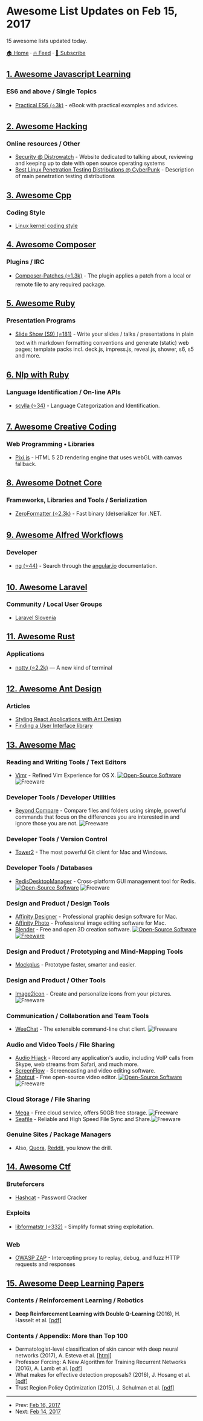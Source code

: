 # Awesome List Updates on Feb 15, 2017

15 awesome lists updated today.

[🏠 Home](/README.md) · [🔥 Feed](https://test.trackawesomelist.com/feed.xml) · [📮 Subscribe](https://trackawesomelist.us17.list-manage.com/subscribe?u=d2f0117aa829c83a63ec63c2f&id=36a103854c)



## [1. Awesome Javascript Learning](/content/micromata/awesome-javascript-learning/README.md)

### ES6 and above / Single Topics

*   [Practical ES6 (⭐3k)](https://github.com/mjavascript/practical-es6) - eBook with practical examples and advices.

## [2. Awesome Hacking](/content/carpedm20/awesome-hacking/README.md)

### Online resources / Other

*   [Security @ Distrowatch](http://distrowatch.com/search.php?category=Security) - Website dedicated to talking about, reviewing and keeping up to date with open source operating systems
*   [Best Linux Penetration Testing Distributions @ CyberPunk](https://n0where.net/best-linux-penetration-testing-distributions/) - Description of main penetration testing distributions

## [3. Awesome Cpp](/content/fffaraz/awesome-cpp/README.md)

### Coding Style

*   [Linux kernel coding style](https://www.kernel.org/doc/Documentation/process/coding-style.rst)

## [4. Awesome Composer](/content/jakoch/awesome-composer/README.md)

### Plugins / IRC

*   [Composer-Patches (⭐1.3k)](https://github.com/cweagans/composer-patches) - The plugin applies a patch from a local or remote file to any required package.

## [5. Awesome Ruby](/content/markets/awesome-ruby/README.md)

### Presentation Programs

*   [Slide Show (S9) (⭐181)](https://github.com/slideshow-s9/slideshow) - Write your slides / talks / presentations in plain text with markdown formatting conventions and generate (static) web pages; template packs incl. deck.js, impress.js, reveal.js, shower, s6, s5 and more.

## [6. Nlp with Ruby](/content/arbox/nlp-with-ruby/README.md)

### Language Identification / On-line APIs

*   [scylla (⭐34)](https://github.com/hashwin/scylla) -
    Language Categorization and Identification.

## [7. Awesome Creative Coding](/content/terkelg/awesome-creative-coding/README.md)

### Web Programming • Libraries

*   [Pixi.js](http://www.pixijs.com/) - HTML 5 2D rendering engine that uses webGL with canvas fallback.

## [8. Awesome Dotnet Core](/content/thangchung/awesome-dotnet-core/README.md)

### Frameworks, Libraries and Tools / Serialization

*   [ZeroFormatter (⭐2.3k)](https://github.com/neuecc/ZeroFormatter) - Fast binary (de)serializer for .NET.

## [9. Awesome Alfred Workflows](/content/alfred-workflows/awesome-alfred-workflows/README.md)

### Developer

*   [ng (⭐44)](https://github.com/SamVerschueren/alfred-ng) - Search through the [angular.io](https://angular.io) documentation.

## [10. Awesome Laravel](/content/chiraggude/awesome-laravel/README.md)

### Community / Local User Groups

*   [Laravel Slovenia](https://www.facebook.com/groups/laravelslovenija/)

## [11. Awesome Rust](/content/rust-unofficial/awesome-rust/README.md)

### Applications

*   [notty (⭐2.2k)](https://github.com/withoutboats/notty) — A new kind of terminal

## [12. Awesome Ant Design](/content/websemantics/awesome-ant-design/README.md)

### Articles

*   [Styling React Applications with Ant.Design](https://medium.com/@yoniweisbrod/styling-react-applications-with-ant-design-92b742aab0b0)
*   [Finding a User Interface library](http://waywardmonkeys.org/2016/03/14/finding-a-user-interface-library/)

## [13. Awesome Mac](/content/jaywcjlove/awesome-mac/README.md)

### Reading and Writing Tools / Text Editors

*   [Vimr](http://vimr.org/) - Refined Vim Experience for OS X. [![Open-Source Software](https://jaywcjlove.github.io/sb/ico/min-oss.svg "Open Source Software")](https://github.com/qvacua/vimr/) ![Freeware](https://jaywcjlove.github.io/sb/ico/min-free.svg "Freeware")

### Developer Tools / Developer Utilities

*   [Beyond Compare](http://www.scootersoftware.com/) - Compare files and folders using simple, powerful commands that focus on the differences you are interested in and ignore those you are not. ![Freeware](https://jaywcjlove.github.io/sb/ico/min-free.svg "Freeware")

### Developer Tools / Version Control

*   [Tower2](https://www.git-tower.com/) - The most powerful Git client for Mac and Windows.

### Developer Tools / Databases

*   [RedisDesktopManager](http://redisdesktop.com) - Cross-platform GUI management tool for Redis. [![Open-Source Software](https://jaywcjlove.github.io/sb/ico/min-oss.svg "Open Source Software")](https://github.com/uglide/RedisDesktopManager) ![Freeware](https://jaywcjlove.github.io/sb/ico/min-free.svg "Freeware")

### Design and Product / Design Tools

*   [Affinity Designer](https://affinity.serif.com/en-us/designer/) - Professional graphic design software for Mac.
*   [Affinity Photo](https://affinity.serif.com/en-us/photo/) - Professional image editing software for Mac.
*   [Blender](https://www.blender.org/) - Free and open 3D creation software. [![Open-Source Software](https://jaywcjlove.github.io/sb/ico/min-oss.svg "Open Source Software") ![Freeware](https://jaywcjlove.github.io/sb/ico/min-free.svg "Freeware")](https://developer.blender.org/)

### Design and Product / Prototyping and Mind-Mapping Tools

*   [Mockplus](http://www.mockplus.com) - Prototype faster, smarter and easier.

### Design and Product / Other Tools

*   [Image2icon](http://www.img2icnsapp.com) - Create and personalize icons from your pictures. ![Freeware](https://jaywcjlove.github.io/sb/ico/min-free.svg "Freeware")

### Communication / Collaboration and Team Tools

*   [WeeChat](https://weechat.org/) - The extensible command-line chat client. ![Freeware](https://jaywcjlove.github.io/sb/ico/min-free.svg "Freeware")

### Audio and Video Tools / File Sharing

*   [Audio Hijack](http://www.rogueamoeba.com/audiohijack/) - Record any application's audio, including VoIP calls from Skype, web streams from Safari, and much more.
*   [ScreenFlow](http://www.telestream.net/screenflow/) - Screencasting and video editing software.
*   [Shotcut](https://www.shotcut.org) - Free open-source video editor. [![Open-Source Software](https://jaywcjlove.github.io/sb/ico/min-oss.svg "Open Source Software")](https://github.com/mltframework/shotcut) ![Freeware](https://jaywcjlove.github.io/sb/ico/min-free.svg "Freeware")

### Cloud Storage / File Sharing

*   [Mega](https://mega.nz) - Free cloud service, offers 50GB free storage. ![Freeware](https://jaywcjlove.github.io/sb/ico/min-free.svg "Freeware")
*   [Seafile](https://www.seafile.com/) - Reliable and High Speed File Sync and Share.![Freeware](https://jaywcjlove.github.io/sb/ico/min-free.svg "Freeware")

### Genuine Sites / Package Managers

*   Also, [Quora](https://www.quora.com/), [Reddit](https://www.reddit.com), you know the drill.

## [14. Awesome Ctf](/content/apsdehal/awesome-ctf/README.md)

### Bruteforcers

*   [Hashcat](https://hashcat.net/hashcat/) - Password Cracker

### Exploits

*   [libformatstr (⭐332)](https://github.com/hellman/libformatstr) - Simplify format string exploitation.

### Web

*   [OWASP ZAP](https://www.owasp.org/index.php/Projects/OWASP_Zed_Attack_Proxy_Project) - Intercepting proxy to replay, debug, and fuzz HTTP requests and responses

## [15. Awesome Deep Learning Papers](/content/terryum/awesome-deep-learning-papers/README.md)

### Contents / Reinforcement Learning / Robotics

*   **Deep Reinforcement Learning with Double Q-Learning** (2016), H. Hasselt et al. [\[pdf\]](https://arxiv.org/pdf/1509.06461.pdf)

### Contents / Appendix: More than Top 100

*   Dermatologist-level classification of skin cancer with deep neural networks (2017), A. Esteva et al. [\[html\]](http://www.nature.com/nature/journal/v542/n7639/full/nature21056.html)
*   Professor Forcing: A New Algorithm for Training Recurrent Networks (2016), A. Lamb et al. [\[pdf\]](https://arxiv.org/pdf/1610.09038)
*   What makes for effective detection proposals? (2016), J. Hosang et al. [\[pdf\]](https://arxiv.org/pdf/1502.05082)
*   Trust Region Policy Optimization (2015), J. Schulman et al. [\[pdf\]](http://www.jmlr.org/proceedings/papers/v37/schulman15.pdf)

---

- Prev: [Feb 16, 2017](/content/2017/02/16/README.md)
- Next: [Feb 14, 2017](/content/2017/02/14/README.md)